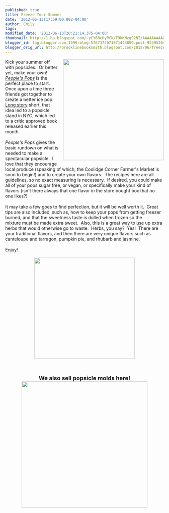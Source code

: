 ```yaml
---
published: true
title: Freeze Your Summer
date: '2012-06-13T17:59:00.002-04:00'
author: Emily
tags: 
modified_date: '2012-06-13T20:21:14.375-04:00'
thumbnail: http://1.bp.blogspot.com/-yCY68cHyPCk/T9kKNzg92NI/AAAAAAAAAXQ/RmfVet8sl7E/s72-c/pop.jpg
blogger_id: tag:blogger.com,1999:blog-5767374071871443859.post-923952043291596612
blogger_orig_url: http://brooklinebooksmith.blogspot.com/2012/06/freeze-your-summer.html
---
```


<div class="separator" style="clear: both; text-align: center;"><a href="http://1.bp.blogspot.com/-yCY68cHyPCk/T9kKNzg92NI/AAAAAAAAAXQ/RmfVet8sl7E/s1600/pop.jpg" imageanchor="1" style="clear: right; float: right; margin-bottom: 1em; margin-left: 1em;"><img border="0" height="320" src="http://1.bp.blogspot.com/-yCY68cHyPCk/T9kKNzg92NI/AAAAAAAAAXQ/RmfVet8sl7E/s320/pop.jpg" width="320" /></a></div>Kick your summer off with popsicles.&nbsp; Or better yet, make your own!&nbsp; <em><a href="http://www.brooklinebooksmith-shop.com/book/9781607742111">People's Pops</a></em> is the perfect place to start.&nbsp; Once upon a time three friends got together to create a better ice pop.&nbsp;<a href="http://peoplespops.com/who_we_are.html"> Long story</a> short, that idea led to a popsicle stand in NYC, which led to a critic approved book released earlier&nbsp;this month.<br /><br /><em>People's Pops</em> gives the basic rundown on what is needed to make a spectacular popsicle.&nbsp; I love that they encourage local produce (speaking of which, the Coolidge Corner Farmer's Market is soon to begin!) and to create your own flavors.&nbsp; The recipes here are all guidelines, so no exact measuring is necessary.&nbsp; If desired, you could make all of your pops sugar free, or vegan, or specifically make your kind of flavors (isn't there always that one flavor in the store bought&nbsp;box that no one likes?)<br /><br />It may take a few goes to find perfection, but it will be well worth it.&nbsp; Great tips are also included, such as, how to keep your pops from getting freezer burned, and&nbsp;that the sweetness taste is dulled when frozen so&nbsp;the mixture&nbsp;must be made extra sweet.&nbsp; Also, this is a great way to use up extra herbs that would otherwise go to waste.&nbsp; Herbs, you say?&nbsp; Yes!&nbsp; There are your traditional flavors, and then there are very unique flavors such as canteloupe and tarragon, pumpkin pie, and rhubarb and jasmine.<br /><br />Enjoy!<br /><br /><div class="separator" style="clear: both; text-align: center;"><a href="http://4.bp.blogspot.com/-vN6jn6Ja4a4/T9kL_8gtB7I/AAAAAAAAAXY/pak34qCo7Zo/s1600/zoo.jpg" imageanchor="1" style="margin-left: 1em; margin-right: 1em;"><img border="0" height="320" src="http://4.bp.blogspot.com/-vN6jn6Ja4a4/T9kL_8gtB7I/AAAAAAAAAXY/pak34qCo7Zo/s320/zoo.jpg" width="320" /></a></div><br /><div class="separator" style="clear: both; text-align: center;"><br /></div><div class="separator" style="clear: both; text-align: center;"><br /></div><div style="text-align: center;"><strong><span style="font-size: large;">We also sell popsicle molds here!</span></strong></div><div class="separator" style="clear: both; text-align: center;"><a href="http://4.bp.blogspot.com/--oVTgd_KPwk/T9kMZIzmGVI/AAAAAAAAAXo/IQtSvm_nk9I/s1600/dino.jpg" imageanchor="1" style="margin-left: 1em; margin-right: 1em;"><img border="0" height="400" src="http://4.bp.blogspot.com/--oVTgd_KPwk/T9kMZIzmGVI/AAAAAAAAAXo/IQtSvm_nk9I/s400/dino.jpg" width="400" /></a></div><br />